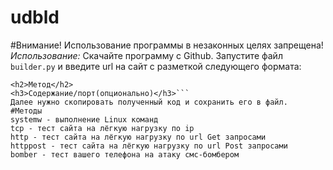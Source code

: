 # udbld
#Внимание! Использование программы в незаконных целях запрещена!
*Использование:*
Cкачайте программу с Github. Запустите файл ```builder.py``` и введите url на сайт с разметкой следующего формата:
```<h1>Цель</h1>
<h2>Метод</h2>
<h3>Содержание/порт(опционально)</h3>```
Далее нужно скопировать полученный код и сохранить его в файл.
#Методы
systemw - выполнение Linux команд
tcp - тест сайта на лёгкую нагрузку по ip
http - тест сайта на лёгкую нагрузку по url Get запросами
httppost - тест сайта на лёгкую нагрузку по url Post запросами
bomber - тест вашего телефона на атаку смс-бомбером

